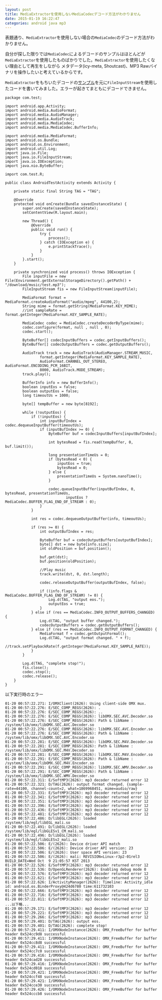 ```yaml
---
layout: post
title: MediaExtractorを使用しないMediaCodecデコード方法がわかりません
date: 2015-01-19 16:22:47
categories: android java mp3
---
```

<!-- {% raw %} -->
<p>表題通り、<code>MediaExtractor</code>を使用しない場合の<code>MediaCodec</code>のデコード方法がわかりません。</p>

<p>自分が探した限りでは<code>MediaCodec</code>によるデコードのサンプルはほとんどが<code>MediaExtractor</code>を使用したものばかりでした。<code>MediaExtractor</code>を使用したくない理由として再生をしながら メタデータ(icy-meta, Shoutcast)、MP3 Rawバイナリを操作したいと考えているからです。</p>

<p><code>MediaExtractor</code>をもちいたデコードの<a href="https://github.com/ytRino/MediaCodecSample/blob/a65e7b73ea299fda6d3f4ff66edc1c362986b70d/src/net/nessness/android/sample/showmycodec/MainActivity.java" rel="nofollow">サンプル</a>を元に<code>FileInputStream</code>を使用したコードを書いてみました。エラーが起きてまともにデコードできません。</p>

<pre><code>package com.test;

import android.app.Activity;
import android.media.AudioFormat;
import android.media.AudioManager;
import android.media.AudioTrack;
import android.media.MediaCodec;
import android.media.MediaCodec.BufferInfo;

import android.media.MediaFormat;
import android.os.Bundle;
import android.os.Environment;
import android.util.Log;
import java.io.File;
import java.io.FileInputStream;
import java.io.IOException;
import java.nio.ByteBuffer;

import com.test.R;

public class AndroidTestActivity extends Activity {

    private static final String TAG = "TAG";

    @Override
    protected void onCreate(Bundle savedInstanceState) {
        super.onCreate(savedInstanceState);
        setContentView(R.layout.main);

        new Thread() {
            @Override
            public void run() {
                try {
                    process();
                } catch (IOException e) {
                    e.printStackTrace();
                }
            }
        }.start();
    }

    private synchronized void process() throws IOException {
        File inputFile = new File(Environment.getExternalStorageDirectory().getPath() + "/download/music/test.mp3");
        FileInputStream fis = new FileInputStream(inputFile);        

        MediaFormat format = MediaFormat.createAudioFormat("audio/mpeg", 44100,2);
        String mime = format.getString(MediaFormat.KEY_MIME);
        //int sampleRate = format.getInteger(MediaFormat.KEY_SAMPLE_RATE);

        MediaCodec codec = MediaCodec.createDecoderByType(mime);
        codec.configure(format, null , null , 0);
        codec.start();

        ByteBuffer[] codecInputBuffers = codec.getInputBuffers();
        ByteBuffer[] codecOutputBuffers = codec.getOutputBuffers();

        AudioTrack track = new AudioTrack(AudioManager.STREAM_MUSIC,
                format.getInteger(MediaFormat.KEY_SAMPLE_RATE),
                AudioFormat.CHANNEL_OUT_STEREO, AudioFormat.ENCODING_PCM_16BIT,
                8000, AudioTrack.MODE_STREAM);
        track.play();

        BufferInfo info = new BufferInfo();
        boolean inputEos = false;
        boolean outputEos = false;
        long timeoutUs = 1000;

        byte[] tempBuffer = new byte[8192];

        while (!outputEos) {
            if (!inputEos) {
                int inputBufIndex = codec.dequeueInputBuffer(timeoutUs);
                if (inputBufIndex &gt;= 0) {
                    ByteBuffer buf = codecInputBuffers[inputBufIndex];

                    int bytesRead = fis.read(tempBuffer, 0, buf.limit());

                    long presentationTimeUs = 0;
                    if (bytesRead &lt; 0) {
                        inputEos = true;
                        bytesRead = 0;
                    } else {
                        presentationTimeUs = System.nanoTime();
                    }

                    codec.queueInputBuffer(inputBufIndex, 0, bytesRead, presentationTimeUs,
                            inputEos ? MediaCodec.BUFFER_FLAG_END_OF_STREAM : 0);
                }
            }

            int res = codec.dequeueOutputBuffer(info, timeoutUs);

            if (res &gt;= 0) {
                int outputBufIndex = res;

                ByteBuffer buf = codecOutputBuffers[outputBufIndex];
                byte[] dst = new byte[info.size];
                int oldPosition = buf.position();

                buf.get(dst);
                buf.position(oldPosition);

                //Play music
                track.write(dst, 0, dst.length);

                codec.releaseOutputBuffer(outputBufIndex, false);

                if ((info.flags &amp; MediaCodec.BUFFER_FLAG_END_OF_STREAM) != 0) {
                    Log.d(TAG, "output eos.");
                    outputEos = true;
                }
            } else if (res == MediaCodec.INFO_OUTPUT_BUFFERS_CHANGED) {
                Log.d(TAG, "output buffer changed.");
                codecOutputBuffers = codec.getOutputBuffers();
            } else if (res == MediaCodec.INFO_OUTPUT_FORMAT_CHANGED) {
                MediaFormat f = codec.getOutputFormat();
                Log.d(TAG, "output format changed. " + f);
                //track.setPlaybackRate(f.getInteger(MediaFormat.KEY_SAMPLE_RATE));
            }
        }

        Log.d(TAG, "complete stop!");
        fis.close();
        codec.stop();
        codec.release();
    }
}
</code></pre>

<p>以下実行時のエラー</p>

<pre><code>01-20 00:57:22.271: I/OMXClient(2626): Using client-side OMX mux.
01-20 00:57:22.276: E/SEC_COMP_REGS(2626): .
01-20 00:57:22.276: E/SEC_COMP_REGS(2626): ..
01-20 00:57:22.276: E/SEC_COMP_REGS(2626): libOMX.SEC.AVC.Decoder.so
01-20 00:57:22.276: E/SEC_COMP_REGS(2626): Path &amp; libName : /system/lib/omx/libOMX.SEC.AVC.Decoder.so
01-20 00:57:22.276: E/SEC_COMP_REGS(2626): libOMX.SEC.AVC.Encoder.so
01-20 00:57:22.276: E/SEC_COMP_REGS(2626): Path &amp; libName : /system/lib/omx/libOMX.SEC.AVC.Encoder.so
01-20 00:57:22.281: E/SEC_COMP_REGS(2626): libOMX.SEC.M4V.Decoder.so
01-20 00:57:22.281: E/SEC_COMP_REGS(2626): Path &amp; libName : /system/lib/omx/libOMX.SEC.M4V.Decoder.so
01-20 00:57:22.281: E/SEC_COMP_REGS(2626): libOMX.SEC.M4V.Encoder.so
01-20 00:57:22.291: E/SEC_COMP_REGS(2626): Path &amp; libName : /system/lib/omx/libOMX.SEC.M4V.Encoder.so
01-20 00:57:22.291: E/SEC_COMP_REGS(2626): libOMX.SEC.WMV.Decoder.so
01-20 00:57:22.291: E/SEC_COMP_REGS(2626): Path &amp; libName : /system/lib/omx/libOMX.SEC.WMV.Decoder.so
01-20 00:57:22.311: E/SoftMP3(2626): mp3 decoder returned error 12
01-20 00:57:22.321: D/TAG(2626): output format changed. {sample-rate=44100, channel-count=2, what=1869968451, mime=audio/raw}
01-20 00:57:22.331: E/SoftMP3(2626): mp3 decoder returned error 12
01-20 00:57:22.341: E/SoftMP3(2626): mp3 decoder returned error 12
01-20 00:57:22.351: E/SoftMP3(2626): mp3 decoder returned error 12
01-20 00:57:22.396: E/SoftMP3(2626): mp3 decoder returned error 12
01-20 00:57:22.436: E/SoftMP3(2626): mp3 decoder returned error 12
01-20 00:57:22.481: E/SoftMP3(2626): mp3 decoder returned error 12
01-20 00:57:22.486: D/libEGL(2626): loaded /system/lib/egl/libEGL_mali.so
01-20 00:57:22.491: D/libEGL(2626): loaded /system/lib/egl/libGLESv1_CM_mali.so
01-20 00:57:22.496: D/libEGL(2626): loaded /system/lib/egl/libGLESv2_mali.so
01-20 00:57:22.506: E/(2626): Device driver API match
01-20 00:57:22.506: E/(2626): Device driver API version: 23
01-20 00:57:22.506: E/(2626): User space API version: 23 
01-20 00:57:22.506: E/(2626): mali: REVISION=Linux-r3p2-01rel3 BUILD_DATE=Wed Oct  9 21:05:57 KST 2013 
01-20 00:57:22.526: E/SoftMP3(2626): mp3 decoder returned error 12
01-20 00:57:22.536: D/OpenGLRenderer(2626): Enabling debug mode 0
01-20 00:57:22.576: E/SoftMP3(2626): mp3 decoder returned error 12
01-20 00:57:22.621: E/SoftMP3(2626): mp3 decoder returned error 12
01-20 00:57:22.626: I/ActivityManager(2626): Timeline: Activity_idle id: android.os.BinderProxy@424d6780 time:611732103
01-20 00:57:22.666: E/SoftMP3(2626): mp3 decoder returned error 12
01-20 00:57:22.716: E/SoftMP3(2626): mp3 decoder returned error 12
01-20 00:57:22.811: E/SoftMP3(2626): mp3 decoder returned error 12
...以下略...
01-20 00:57:29.171: E/SoftMP3(2626): mp3 decoder returned error 12
01-20 00:57:29.221: E/SoftMP3(2626): mp3 decoder returned error 12
01-20 00:57:29.266: E/SoftMP3(2626): mp3 decoder returned error 12
01-20 00:57:29.401: D/TAG(2626): output eos.
01-20 00:57:29.401: D/TAG(2626): complete stop!
01-20 00:57:29.411: I/OMXNodeInstance(2626): OMX_FreeBuffer for buffer header 0x524cc9d8 successful
01-20 00:57:29.411: I/OMXNodeInstance(2626): OMX_FreeBuffer for buffer header 0x524cc8d8 successful
01-20 00:57:29.411: I/OMXNodeInstance(2626): OMX_FreeBuffer for buffer header 0x524cc7c0 successful
01-20 00:57:29.416: I/OMXNodeInstance(2626): OMX_FreeBuffer for buffer header 0x524cad28 successful
01-20 00:57:29.416: I/OMXNodeInstance(2626): OMX_FreeBuffer for buffer header 0x524cd018 successful
01-20 00:57:29.421: I/OMXNodeInstance(2626): OMX_FreeBuffer for buffer header 0x524ccf48 successful
01-20 00:57:29.421: I/OMXNodeInstance(2626): OMX_FreeBuffer for buffer header 0x524cce30 successful
01-20 00:57:29.426: I/OMXNodeInstance(2626): OMX_FreeBuffer for buffer header 0x524cccb8 successful
</code></pre>
<!-- {% endraw %} -->
